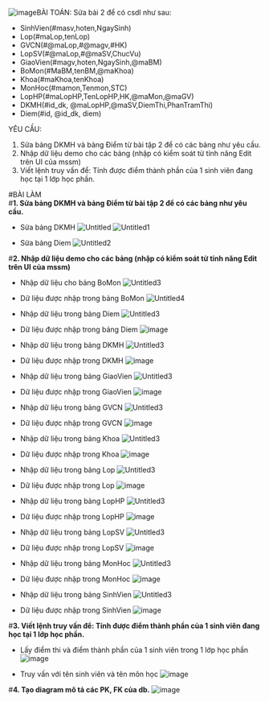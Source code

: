 ![image](https://github.com/user-attachments/assets/a10d4d73-a16d-4b15-a952-6291d70c3742)BÀI TOÁN: Sửa bài 2 để có csdl như sau:
  + SinhVien(#masv,hoten,NgaySinh)
  + Lop(#maLop,tenLop)
  + GVCN(#@maLop,#@magv,#HK)
  + LopSV(#@maLop,#@maSV,ChucVu)
  + GiaoVien(#magv,hoten,NgaySinh,@maBM)
  + BoMon(#MaBM,tenBM,@maKhoa)
  + Khoa(#maKhoa,tenKhoa)
  + MonHoc(#mamon,Tenmon,STC)
  + LopHP(#maLopHP,TenLopHP,HK,@maMon,@maGV)
  + DKMH(#id_dk, @maLopHP,@maSV,DiemThi,PhanTramThi)
  + Diem(#id, @id_dk, diem)

YÊU CẦU:
1. Sửa bảng DKMH và bảng Điểm từ bài tập 2 để có các bảng như yêu cầu.
2. Nhập dữ liệu demo cho các bảng (nhập có kiểm soát từ tính năng Edit trên UI của mssm)
3. Viết lệnh truy vấn để: Tính được điểm thành phần của 1 sinh viên đang học tại 1 lớp học phần.

#BÀI LÀM  
#**1. Sửa bảng DKMH và bảng Điểm từ bài tập 2 để có các bảng như yêu cầu.**
- Sửa bảng DKMH
  ![Untitled](https://github.com/user-attachments/assets/5073f78f-13b3-432c-8758-587c5f0c8664)
  ![Untitled1](https://github.com/user-attachments/assets/5ff51995-2828-4c57-9813-b8690195358d)

- Sửa bảng Diem
  ![Untitled2](https://github.com/user-attachments/assets/a3f58abe-3abc-46d5-a8eb-abc545c6ae05)


#**2. Nhập dữ liệu demo cho các bảng (nhập có kiểm soát từ tính năng Edit trên UI của mssm)**
- Nhập dữ liệu cho bảng BoMon
![Untitled3](https://github.com/user-attachments/assets/f21aa422-5127-44d3-a975-27f88dd57c7f)
- Dữ liệu được nhập trong bảng BoMon
  ![Untitled4](https://github.com/user-attachments/assets/00ec5725-c7a3-4fb6-83d8-1002e3b7f541)


- Nhập dữ liệu trong bảng Diem
  ![Untitled3](https://github.com/user-attachments/assets/f9b8b3ff-3553-4c18-8c00-d1af29a2d92b)
- Dữ liệu được nhập trong bảng Diem
  ![image](https://github.com/user-attachments/assets/ac4be126-0611-4ee0-bfa8-8157cb17d42e)

- Nhập dữ liệu trong bảng DKMH
![Untitled3](https://github.com/user-attachments/assets/25ebd998-b378-4eca-b85a-84446391ac57)
- Dữ liệu được nhập trong DKMH
  ![image](https://github.com/user-attachments/assets/f7367dbc-01c0-44e3-9b4e-47426a799af2)

- Nhập dữ liệu trong bảng GiaoVien
  ![Untitled3](https://github.com/user-attachments/assets/7ed0212b-2421-4c7c-a6d5-900b570eab77)
- Dữ liệu được nhập trong GiaoVien
  ![image](https://github.com/user-attachments/assets/3091bba8-f18e-4531-937d-d80c3ed4447a)

- Nhập dữ liệu trong bảng GVCN
  ![Untitled3](https://github.com/user-attachments/assets/6e0b46a6-3504-4bdb-9103-75925ca1004e)
- Dữ liệu được nhập trong GVCN
![image](https://github.com/user-attachments/assets/e1474034-bba9-49ba-b7a8-6f4c6b7a7490)

- Nhập dữ liệu trong bảng Khoa
![Untitled3](https://github.com/user-attachments/assets/6e0b46a6-3504-4bdb-9103-75925ca1004e)
- Dữ liệu được nhập trong Khoa
  ![image](https://github.com/user-attachments/assets/1bc683fd-c1d4-4135-bf64-d058db2a5579)

- Nhập dữ liệu trong bảng  Lop
   ![Untitled3](https://github.com/user-attachments/assets/6e0b46a6-3504-4bdb-9103-75925ca1004e)
- Dữ liệu được nhập trong Lop
  ![image](https://github.com/user-attachments/assets/a9e21944-87d4-49d0-a2bf-8ce897995016)


- Nhập dữ liệu trong bảng LopHP
  ![Untitled3](https://github.com/user-attachments/assets/6e0b46a6-3504-4bdb-9103-75925ca1004e) 
- Dữ liệu được nhập trong LopHP
  ![image](https://github.com/user-attachments/assets/213eb18b-e699-47b5-a9e1-e47061299075)


- Nhập dữ liệu trong bảng LopSV
 ![Untitled3](https://github.com/user-attachments/assets/6e0b46a6-3504-4bdb-9103-75925ca1004e) 
- Dữ liệu được nhập trong LopSV
![image](https://github.com/user-attachments/assets/1c9f45e7-23df-4190-b955-ad4f098caa29)


- Nhập dữ liệu trong bảng MonHoc
![Untitled3](https://github.com/user-attachments/assets/6e0b46a6-3504-4bdb-9103-75925ca1004e) 
- Dữ liệu được nhập trong MonHoc
![image](https://github.com/user-attachments/assets/16a00e9b-42a7-4334-a7c1-2d4a67132e28)


- Nhập dữ liệu trong bảng SinhVien
![Untitled3](https://github.com/user-attachments/assets/6e0b46a6-3504-4bdb-9103-75925ca1004e) 
- Dữ liệu được nhập trong SinhVien
![image](https://github.com/user-attachments/assets/bb9fcde6-0613-48f9-a534-77fd6a27c289)


#**3. Viết lệnh truy vấn để: Tính được điểm thành phần của 1 sinh viên đang học tại 1 lớp học phần.**
- Lấy điểm thi và điểm thành phần của 1 sinh viên trong 1 lớp học phần
![image](https://github.com/user-attachments/assets/c879adf5-b702-40c8-a32f-fa145088ceda)

- Truy vấn với tên sinh viên và tên môn học
  ![image](https://github.com/user-attachments/assets/c77c224a-ed02-4645-b5c8-09cc569111fd)


#**4. Tạo diagram mô tả các PK, FK của db.**
![image](https://github.com/user-attachments/assets/43bbf1fb-634c-4cf6-9d08-b7fecfcb4990)





